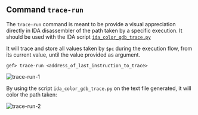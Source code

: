## Command `trace-run`

The `trace-run` command is meant to be provide a visual appreciation directly in IDA disassembler of
the path taken by a specific execution. It should be used with the IDA script
[`ida_color_gdb_trace.py`](https://github.com/hugsy/stuff/blob/main/ida_scripts/ida_color_gdb_trace.py)

It will trace and store all values taken by `$pc` during the execution flow, from its current value,
until the value provided as argument.

```text
gef> trace-run <address_of_last_instruction_to_trace>
```

![trace-run-1](https://i.imgur.com/yaOGste.png)

By using the script `ida_color_gdb_trace.py` on the text file generated, it will color the path
taken:

![trace-run-2](https://i.imgur.com/oAGoSMQ.png)
